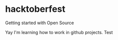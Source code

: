 # hacktoberfest
Getting started with Open Source

Yay I'm learning how to work in github projects.
Test
